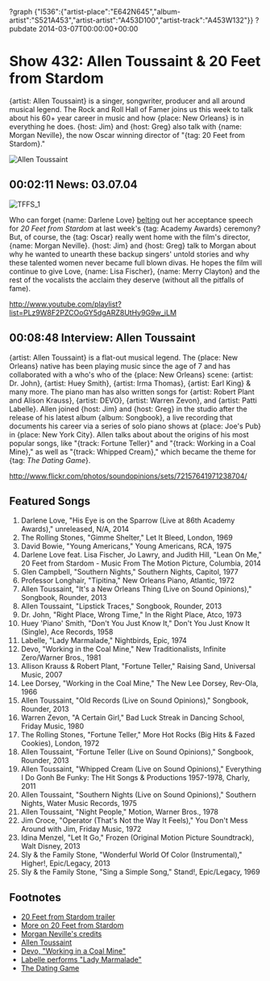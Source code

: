 ?graph {"I536":{"artist-place":"E642N645","album-artist":"S521A453","artist-artist":"A453D100","artist-track":"A453W132"}}
?pubdate 2014-03-07T00:00:00+00:00

# Show 432: Allen Toussaint & 20 Feet from Stardom
{artist: Allen Toussaint} is a singer, songwriter, producer and all around musical legend. The Rock and Roll Hall of Famer joins us this week to talk about his 60+ year career in music and how {place: New Orleans} is in everything he does. {host: Jim} and {host: Greg} also talk with {name: Morgan Neville}, the now Oscar winning director of "{tag: 20 Feet from Stardom}."

![Allen Toussaint](http://static.soundopinions.org/images/2014/allentoussaint_web.jpg)
    
## 00:02:11 News: 03.07.04
![TFFS_1](http://static.soundopinions.org/images/2014/TFFS_1.jpg)

Who can forget {name: Darlene Love} [belting](http://www.hollywoodreporter.com/news/darlene-love-20-feet-from-stardom-oscars-2014-685201) out her acceptance speech for *20 Feet from Stardom* at last week's {tag: Academy Awards} ceremony? But, of course, the {tag: Oscar} really went home with the film's director, {name: Morgan Neville}. {host: Jim} and {host: Greg} talk to Morgan about why he wanted to unearth these backup singers' untold stories and why these talented women never became full blown divas. He hopes the film will continue to give Love, {name: Lisa Fischer}, {name: Merry Clayton} and the rest of the vocalists the acclaim they deserve (without all the pitfalls of fame).

http://www.youtube.com/playlist?list=PLz9W8F2PZCOoGY5dgARZ8UtHy9G9w_iLM

## 00:08:48 Interview: Allen Toussaint
{artist: Allen Toussaint} is a flat-out musical legend. The {place: New Orleans} native has been playing music since the age of 7 and has collaborated with a who's who of the {place: New Orleans} scene: {artist: Dr. John}, {artist: Huey Smith}, {artist: Irma Thomas}, {artist: Earl King} & many more. The piano man has also written songs for {artist: Robert Plant and Alison Krauss}, {artist: DEVO}, {artist: Warren Zevon}, and {artist: Patti Labelle}. Allen joined {host: Jim} and {host: Greg} in the studio after the release of his latest album {album: Songbook}, a live recording that documents his career via a series of solo piano shows at {place: Joe's Pub} in {place: New York City}. Allen talks about about the origins of his most popular songs, like "{track: Fortune Teller}" and "{track: Working in a Coal Mine}," as well as "{track: Whipped Cream}," which became the theme for {tag: *The Dating Game*}. 

http://www.flickr.com/photos/soundopinions/sets/72157641971238704/

## Featured Songs
1. Darlene Love, "His Eye is on the Sparrow (Live at 86th Academy Awards)," unreleased, N/A, 2014
1. The Rolling Stones, "Gimme Shelter," Let It Bleed, London, 1969
1. David Bowie, "Young Americans," Young Americans, RCA, 1975
1. Darlene Love feat. Lisa Fischer, Jo Lawry, and Judith Hill, "Lean On Me," 20 Feet from Stardom - Music From The Motion Picture, Columbia, 2014
1. Glen Campbell, "Southern Nights," Southern Nights, Capitol, 1977
1. Professor Longhair, "Tipitina," New Orleans Piano, Atlantic, 1972
1. Allen Toussaint, "It's a New Orleans Thing (Live on Sound Opinions)," Songbook, Rounder, 2013
1. Allen Toussaint, "Lipstick Traces," Songbook, Rounder, 2013
1. Dr. John, "Right Place, Wrong Time," In the Right Place, Atco, 1973
1. Huey 'Piano' Smith, "Don't You Just Know It," Don't You Just Know It (Single), Ace Records, 1958
1. Labelle, "Lady Marmalade," Nightbirds, Epic, 1974
1. Devo, "Working in the Coal Mine," New Traditionalists, Infinite Zero/Warner Bros., 1981
1. Allison Krauss & Robert Plant, "Fortune Teller," Raising Sand, Universal Music, 2007
1. Lee Dorsey, "Working in the Coal Mine," The New Lee Dorsey, Rev-Ola, 1966
1. Allen Toussaint, "Old Records (Live on Sound Opinions)," Songbook, Rounder, 2013
1. Warren Zevon, "A Certain Girl," Bad Luck Streak in Dancing School, Friday Music, 1980
1. The Rolling Stones, "Fortune Teller," More Hot Rocks (Big Hits & Fazed Cookies), London, 1972
1. Allen Toussaint, "Fortune Teller (Live on Sound Opinions)," Songbook, Rounder, 2013
1. Allen Toussaint, "Whipped Cream (Live on Sound Opinions)," Everything I Do Gonh Be Funky: The Hit Songs & Productions 1957-1978, Charly, 2011
1. Allen Toussaint, "Southern Nights (Live on Sound Opinions)," Southern Nights, Water Music Records, 1975
1. Allen Toussaint, "Night People," Motion, Warner Bros., 1978
1. Jim Croce, "Operator (That's Not the Way It Feels)," You Don't Mess Around with Jim, Friday Music, 1972
1. Idina Menzel, "Let It Go," Frozen (Original Motion Picture Soundtrack), Walt Disney, 2013
1. Sly & the Family Stone, "Wonderful World Of Color (Instrumental)," Higher!, Epic/Legacy, 2013
1. Sly & the Family Stone, "Sing a Simple Song," Stand!, Epic/Legacy, 1969


## Footnotes
- [20 Feet from Stardom trailer](http://www.youtube.com/watch?v=tWyUJcA8Zfo)
- [More on 20 Feet from Stardom](http://twentyfeetfromstardom.com/)
- [Morgan Neville's credits](http://www.imdb.com/name/nm1365879/)
- [Allen Toussaint](http://allentoussaint.com/)
- [Devo, "Working in a Coal Mine"](http://www.youtube.com/watch?v=6WRjgv62Ayc&feature=kp)
- [Labelle performs "Lady Marmalade"](http://www.youtube.com/watch?v=t4LWIP7SAjY&feature=kp)
- [The Dating Game](http://www.youtube.com/watch?v=85t-xAv9xn0)
